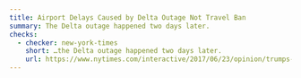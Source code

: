 ```yaml
---
title: Airport Delays Caused by Delta Outage Not Travel Ban
summary: The Delta outage happened two days later.
checks:
  - checker: new-york-times
    short: …the Delta outage happened two days later.
    url: https://www.nytimes.com/interactive/2017/06/23/opinion/trumps-lies.html
---
```


